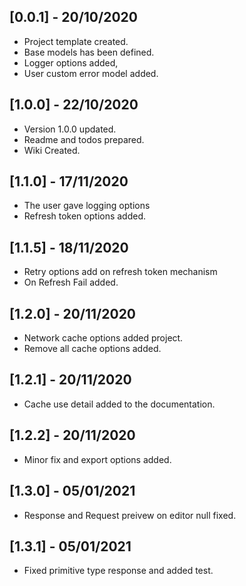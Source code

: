 ## [0.0.1] - 20/10/2020

- Project template created.
- Base models has been defined.
- Logger options added,
- User custom error model added.

## [1.0.0] - 22/10/2020

- Version 1.0.0 updated.
- Readme and todos prepared.
- Wiki Created.

## [1.1.0] - 17/11/2020

- The user gave logging options
- Refresh token options added.

## [1.1.5] - 18/11/2020

- Retry options add on refresh token mechanism
- On Refresh Fail added.

## [1.2.0] - 20/11/2020

- Network cache options added project.
- Remove all cache options added.

## [1.2.1] - 20/11/2020

- Cache use detail added to the documentation.

## [1.2.2] - 20/11/2020

- Minor fix and export options added.

## [1.3.0] - 05/01/2021

- Response and Request preivew on editor null fixed.

## [1.3.1] - 05/01/2021

- Fixed primitive type response and added test.
